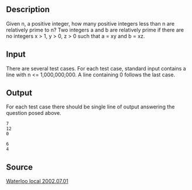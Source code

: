 <h2>Description</h2><p>Given n, a positive integer, how many positive integers less than n are relatively prime to n? Two integers a and b are relatively prime if there are no integers x &gt; 1, y &gt; 0, z &gt; 0 such that a = xy and b = xz. </p><h2>Input</h2><p>There are several test cases. For each test case, standard input contains a line with n &lt;= 1,000,000,000. A line containing 0 follows the last case. </p><h2>Output</h2><p>For each test case there should be single line of output answering the question posed above.</p><pre><code class="language-input1">7
12
0
</code></pre><pre><code class="language-output1">6
4
</code></pre><h2>Source</h2><a href="searchproblem?field=source&amp;key=Waterloo+local+2002.07.01">Waterloo local 2002.07.01</a>